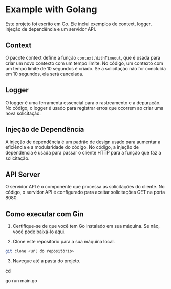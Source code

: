 # Example with Golang

Este projeto foi escrito em Go. Ele inclui exemplos de context, logger, injeção de dependência e um servidor API.

## Context

O pacote context define a função `context.WithTimeout`, que é usada para criar um novo contexto com um tempo limite. No código, um contexto com um tempo limite de 10 segundos é criado. Se a solicitação não for concluída em 10 segundos, ela será cancelada.

## Logger

O logger é uma ferramenta essencial para o rastreamento e a depuração. No código, o logger é usado para registrar erros que ocorrem ao criar uma nova solicitação.

## Injeção de Dependência

A injeção de dependência é um padrão de design usado para aumentar a eficiência e a modularidade do código. No código, a injeção de dependência é usada para passar o cliente HTTP para a função que faz a solicitação.

## API Server

O servidor API é o componente que processa as solicitações do cliente. No código, o servidor API é configurado para aceitar solicitações GET na porta 8080.

## Como executar com Gin

1. Certifique-se de que você tem Go instalado em sua máquina. Se não, você pode baixá-lo [aqui](https://golang.org/dl/).

2. Clone este repositório para a sua máquina local.

```bash
git clone <url do repositório>
```

3. Navegue até a pasta do projeto.

cd <nome da pasta do projeto>

go run main.go
